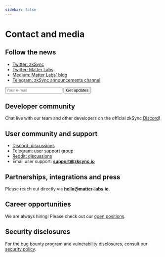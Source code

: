 ```yaml
---
sidebar: false
---
```


# Contact and media

## Follow the news

- [Twitter: zkSync](https://twitter.com/zksync)
- [Twitter: Matter Labs](https://twitter.com/the_matter_labs)
- [Medium: Matter Labs' blog](https://medium.com/matter-labs)
- [Telegram: zkSync announcements channel](https://t.me/zksync)

<form
action="//dev.us4.list-manage.com/subscribe/post?u=ef8545da9c594ae082297352d&amp;id=fa715c9af0"
method="post"
id="mc-embedded-subscribe-form"
name="mc-embedded-subscribe-form"
target="_blank"
novalidate
>
<div id="mc_embed_signup_scroll">
    <!-- <label for="mce-EMAIL">Email Address </label> -->
    <input
        aria-label="Search"
        type="email"
        value
        name="EMAIL"
        id="mce-EMAIL"
        placeholder="Your e-mail"
        class="newsletter-input"
    />
    <input
        type="submit"
        value="Get updates"
        name="subscribe"
        id="mc-embedded-subscribe"
        class="newsletter-button"
    />
    <!-- real people should not fill this in and expect good things - do not remove this or risk form bot signups-->
    <div style="position: absolute; left: -5000px;" aria-hidden="true">
    <input type="text" name="b_ef8545da9c594ae082297352d_fa715c9af0" tabindex="-1" value />
    </div>
</div>
</form>

## Developer community

Chat live with our team and other developers on the official zkSync [Discord](https://discord.gg/nMaPGrDDwk)!

## User community and support

- [Discord: discussions](https://discord.gg/px2aR7w)
- [Telegram: user support group](https://t.me/zksync_support)
- [Reddit: discussions](https://www.reddit.com/r/zkSync/)
- Email user support: **support@zksync.io**

## Partnerships, integrations and press

Please reach out directly via **hello@matter-labs.io**.

## Career opportunities

We are always hiring! Please check out our
[open positions](https://boards.eu.greenhouse.io/matterlabs).

## Security disclosures

For the bug bounty program and vulnerability disclosures, consult our [security policy](/dev/security/bug-bounty).
